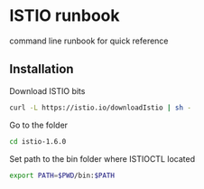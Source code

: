 # ISTIO runbook

command line runbook for quick reference

## Installation

Download ISTIO bits
```bash
curl -L https://istio.io/downloadIstio | sh -

```

Go to the folder

```bash
cd istio-1.6.0

```

Set path to the bin folder where ISTIOCTL located

```bash
export PATH=$PWD/bin:$PATH
```
